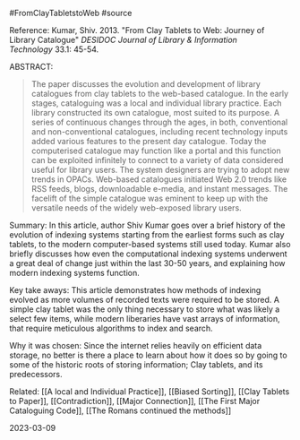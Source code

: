 #FromClayTabletstoWeb #source 

Reference:
Kumar, Shiv. 2013. "From Clay Tablets to Web: Journey of Library Catalogue" _DESIDOC Journal of Library & Information Technology_ 33.1: 45-54.

ABSTRACT:
>The paper discusses the evolution and development of library catalogues from clay tablets to the web-based catalogue. In the early stages, cataloguing was a local and individual library practice. Each library constructed its own catalogue, most suited to its purpose. A series of continuous changes through the ages, in both, conventional and non-conventional catalogues, including recent technology inputs added various features to the present day catalogue. Today the computerised catalogue may function like a portal and this function can be exploited infinitely to connect to a variety of data considered useful for library users. The system designers are trying to adopt new trends in OPACs. Web-based catalogues initiated Web 2.0 trends like RSS feeds, blogs, downloadable e-media, and instant messages. The facelift of the simple catalogue was eminent to keep up with the versatile needs of the widely web-exposed library users.

Summary:
In this article, author Shiv Kumar goes over a brief history of the evolution of indexing systems starting from the earliest forms such as clay tablets, to the modern computer-based systems still used today. Kumar also briefly discusses how even the computational indexing systems underwent a great deal of change just within the last 30-50 years, and explaining how modern indexing systems function.

Key take aways:
This article demonstrates how methods of indexing evolved as more volumes of recorded texts were required to be stored. A simple clay tablet was the only thing necessary to store what was likely a select few items, while modern liberaries have vast arrays of information, that require meticulous algorithms to index and search. 

Why it was chosen:
Since the internet relies heavily on efficient data storage, no better is there a place to learn about how it does so by going to some of the historic roots of storing information; Clay tablets, and its predecessors.

Related:
[[A local and Individual Practice]], [[Biased Sorting]], [[Clay Tablets to Paper]], [[Contradiction]], [[Major Connection]], [[The First Major Cataloguing Code]], [[The Romans continued the methods]]

2023-03-09

